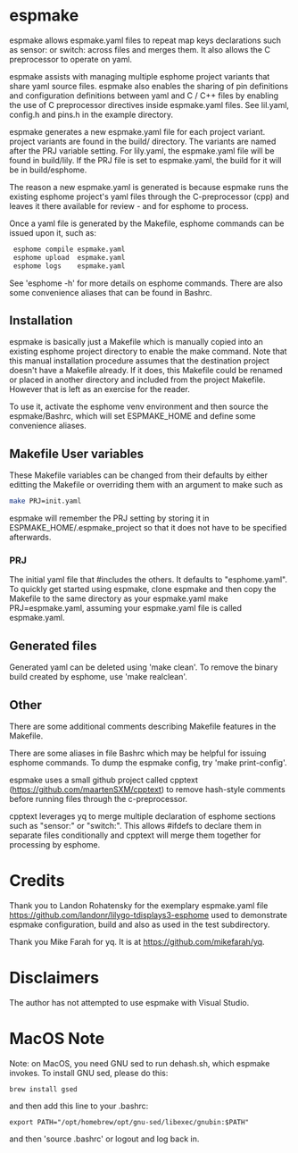 # espmake

espmake allows espmake.yaml files to repeat map keys declarations such as
sensor: or switch: across files and merges them.  It also allows the C
preprocessor to operate on yaml.

espmake assists with managing multiple esphome project variants that share
yaml source files.  espmake also enables the sharing of pin definitions
and configuration definitions between yaml and C / C++ files by enabling
the use of C preprocessor directives inside espmake.yaml files. See
lil.yaml, config.h and pins.h in the example directory.

espmake generates a new espmake.yaml file for each project variant.
project variants are found in the build/ directory. The variants are
named after the PRJ variable setting.  For lily.yaml, the
espmake.yaml file will be found in build/lily. If the PRJ
file is set to espmake.yaml, the build for it will be in build/esphome.

The reason a new espmake.yaml is generated is because espmake
runs the existing esphome project's yaml files through the
C-preprocessor (cpp) and leaves it there available for review - and
for esphome to process.

Once a yaml file is generated by the Makefile,  esphome commands
can be issued upon it, such as:
```bash
 esphome compile espmake.yaml
 esphome upload  espmake.yaml
 esphome logs    espmake.yaml
```
See 'esphome -h' for more details on esphome commands.  There are also
some convenience aliases that can be found in Bashrc.

## Installation

espmake is basically just a Makefile which is manually copied into an
existing esphome project directory to enable the make command.
Note that this manual installation procedure assumes that the destination
project doesn't have a Makefile already. If it does, this Makefile could
be renamed or placed in another directory and included from the
project Makefile.  However that is left as an exercise for the reader.

To use it, activate the esphome venv environment and then source the
espmake/Bashrc, which will set ESPMAKE_HOME and define some convenience
aliases.

## Makefile User variables

These Makefile variables can be changed from their defaults by either
editting the Makefile or overriding them with an argument to make such as
```bash
make PRJ=init.yaml
```
espmake will remember the PRJ setting by storing it in
ESPMAKE_HOME/.espmake_project so that it does not have to be specified
afterwards.

### PRJ

The initial yaml file that #includes the others. It defaults
to "esphome.yaml". To quickly get started using espmake, clone
espmake and then copy the Makefile to the same directory as your
espmake.yaml make PRJ=espmake.yaml, assuming your espmake.yaml
file is called espmake.yaml.

## Generated files

Generated yaml can be deleted using 'make clean'. To remove the
binary build created by esphome, use 'make realclean'.

## Other

There are some additional comments describing Makefile features in the
Makefile.

There are some aliases in file Bashrc which may be helpful for issuing
esphome commands.  To dump the espmake config, try 'make print-config'.

espmake uses a small github project called cpptext
(https://github.com/maartenSXM/cpptext) to remove hash-style comments
before running files through the c-preprocessor.

cpptext leverages yq to merge multiple declaration of esphome sections
such as "sensor:" or "switch:".  This allows #ifdefs to declare them
in separate files conditionally and cpptext will merge them together for
processing by esphome.

# Credits

Thank you to Landon Rohatensky for the exemplary espmake.yaml file
https://github.com/landonr/lilygo-tdisplays3-esphome used to demonstrate
espmake configuration, build and also as used in the test subdirectory.

Thank you Mike Farah for yq. It is at https://github.com/mikefarah/yq.

# Disclaimers

The author has not attempted to use espmake with Visual Studio.

# MacOS Note
Note: on MacOS, you need GNU sed to run dehash.sh, which espmake invokes.
To install GNU sed, please do this:
```
brew install gsed
```
and then add this line to your .bashrc:
```
export PATH="/opt/homebrew/opt/gnu-sed/libexec/gnubin:$PATH"
```
and then 'source .bashrc' or logout and log back in.

